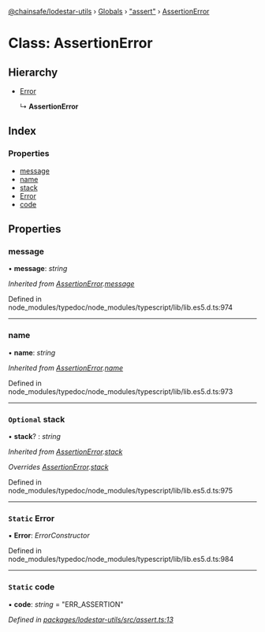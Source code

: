 [@chainsafe/lodestar-utils](../README.md) › [Globals](../globals.md) › ["assert"](../modules/_assert_.md) › [AssertionError](_assert_.assertionerror.md)

# Class: AssertionError

## Hierarchy

* [Error](_assert_.assertionerror.md#static-error)

  ↳ **AssertionError**

## Index

### Properties

* [message](_assert_.assertionerror.md#message)
* [name](_assert_.assertionerror.md#name)
* [stack](_assert_.assertionerror.md#optional-stack)
* [Error](_assert_.assertionerror.md#static-error)
* [code](_assert_.assertionerror.md#static-code)

## Properties

###  message

• **message**: *string*

*Inherited from [AssertionError](_assert_.assertionerror.md).[message](_assert_.assertionerror.md#message)*

Defined in node_modules/typedoc/node_modules/typescript/lib/lib.es5.d.ts:974

___

###  name

• **name**: *string*

*Inherited from [AssertionError](_assert_.assertionerror.md).[name](_assert_.assertionerror.md#name)*

Defined in node_modules/typedoc/node_modules/typescript/lib/lib.es5.d.ts:973

___

### `Optional` stack

• **stack**? : *string*

*Inherited from [AssertionError](_assert_.assertionerror.md).[stack](_assert_.assertionerror.md#optional-stack)*

*Overrides [AssertionError](_assert_.assertionerror.md).[stack](_assert_.assertionerror.md#optional-stack)*

Defined in node_modules/typedoc/node_modules/typescript/lib/lib.es5.d.ts:975

___

### `Static` Error

▪ **Error**: *ErrorConstructor*

Defined in node_modules/typedoc/node_modules/typescript/lib/lib.es5.d.ts:984

___

### `Static` code

▪ **code**: *string* = "ERR_ASSERTION"

*Defined in [packages/lodestar-utils/src/assert.ts:13](https://github.com/ChainSafe/lodestar/blob/1d5598773/packages/lodestar-utils/src/assert.ts#L13)*

